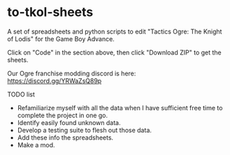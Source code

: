 # to-tkol-sheets
A set of spreadsheets and python scripts to edit "Tactics Ogre: The Knight of Lodis" for the Game Boy Advance.

Click on "Code" in the section above, then click "Download ZIP" to get the sheets.

Our Ogre franchise modding discord is here:
https://discord.gg/YRWaZsQ89p

TODO list

* Refamiliarize myself with all the data when I have sufficient free time to complete the project in one go.
* Identify easily found unknown data.
* Develop a testing suite to flesh out those data.
* Add these info the spreadsheets.
* Make a mod.
